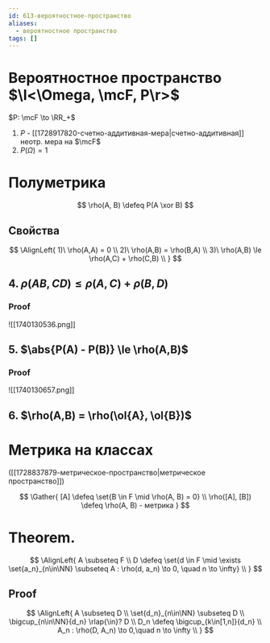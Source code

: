 ```yaml
---
id: 613-вероятностное-пространство
aliases:
  - вероятностное пространство
tags: []
---
```


# Вероятностное пространство $\l<\Omega, \mcF, P\r>$

$P: \mcF \to \RR_+$

1.  $P$ - [[1728917820-счетно-аддитивная-мера|счетно-аддитивная]] неотр. мера на $\mcF$
2.  $P(\Omega) = 1$

# Полуметрика

$$
\rho(A, B) \defeq P(A \xor B)
$$

## Свойства

$$
\AlignLeft{
1)\ \rho(A,A) = 0 \\
2)\ \rho(A,B) = \rho(B,A) \\
3)\ \rho(A,B) \le \rho(A,C) + \rho(C,B) \\
}
$$

## 4. $\rho(AB, CD) \le \rho(A,C) + \rho(B,D)$

### Proof

![[1740130536.png]]

## 5. $\abs{P(A) - P(B)} \le \rho(A,B)$

### Proof

![[1740130657.png]]

## 6. $\rho(A,B) = \rho(\ol{A}, \ol{B})$

# Метрика на классах

([[1728837879-метрическое-пространство|метрическое пространство]])

$$
\Gather{
[A] \defeq \set{B \in F \mid \rho(A, B) = 0} \\
\rho([A], [B]) \defeq \rho(A, B) - метрика
}
$$

# Theorem.
$$
\AlignLeft{
A \subseteq F \\
D \defeq \set{d \in F \mid \exists \set{a_n}_{n\in\NN} \subseteq A : 
\rho(d, a_n) \to 0, \quad n \to \infty} \\
}
$$
## Proof
$$
\AlignLeft{
A \subseteq D \\
\set{d_n}_{n\in\NN} \subseteq D \\
\bigcup_{n\in\NN}{d_n} \rlap{\in}? D \\
D_n \defeq \bigcup_{k\in[1,n]}{d_n} \\
A_n : \rho(D, A_n) \to 0,\quad n \to \infty \\
}
$$

